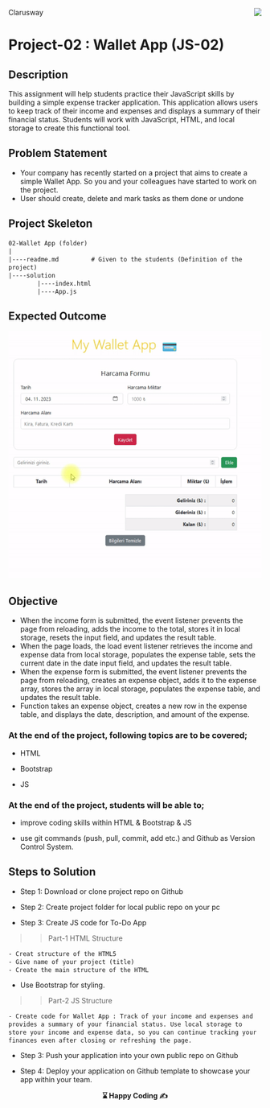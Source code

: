 <p>Clarusway<img align="right"
  src="https://secure.meetupstatic.com/photos/event/3/1/b/9/600_488352729.jpeg"  width="15px"></p>

# Project-02 : Wallet App (JS-02)

## Description

This assignment will help students practice their JavaScript skills by building a simple expense tracker application. This application allows users to keep track of their income and expenses and displays a summary of their financial status. Students will work with JavaScript, HTML, and local storage to create this functional tool.

## Problem Statement

- Your company has recently started on a project that aims to create a simple Wallet App. So you and your colleagues have started to work on the project.
- User should create, delete  and mark tasks as them done or undone

## Project Skeleton 

```plaintext
02-Wallet App (folder)
|
|----readme.md         # Given to the students (Definition of the project)          
|----solution
        |----index.html  
        |----App.js
```

## Expected Outcome

![Project Snapshot](./project.gif)




## Objective
 - When the income form is submitted, the  event listener prevents the page from reloading, adds the income to the total, stores it in local storage, resets the input field, and updates the result table.
 - When the page loads, the load event listener retrieves the income and expense data from local storage, populates the expense table, sets the current date in the date input field, and updates the result table.
 - When the expense form is submitted, the event listener prevents the page from reloading, creates an expense object, adds it to the expense array, stores the array in local storage, populates the expense table, and updates the result table.
 - Function takes an expense object, creates a new row in the expense table, and displays the date, description, and amount of the expense.


### At the end of the project, following topics are to be covered;

- HTML 

- Bootstrap

- JS


### At the end of the project, students will be able to;

- improve coding skills within HTML & Bootstrap & JS

- use git commands (push, pull, commit, add etc.) and Github as Version Control System.

## Steps to Solution
  
- Step 1: Download or clone project repo on Github 

- Step 2: Create project folder for local public repo on your pc

- Step 3: Create JS code for To-Do App 

>>Part-1 HTML Structure

	- Creat structure of the HTML5
	- Give name of your project (title)
	- Create the main structure of the HTML
  - Use Bootstrap for styling.

>>Part-2 JS Structure

	- Create code for Wallet App : Track of your income and expenses and provides a summary of your financial status. Use local storage to store your income and expense data, so you can continue tracking your finances even after closing or refreshing the page.
	
- Step 3: Push your application into your own public repo on Github

- Step 4: Deploy your application on Github template to showcase your app within your team.


<p align='center'> <strong>⌛ Happy Coding  ✍</strong> </p>


